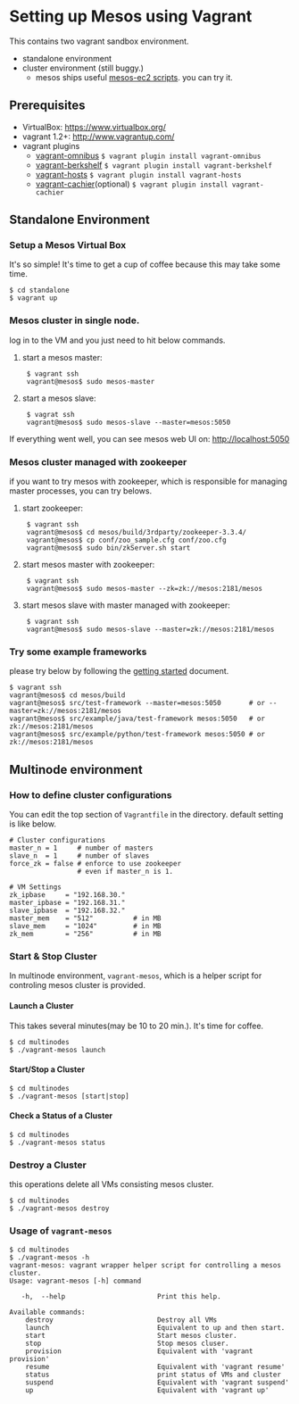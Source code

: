Setting up Mesos using Vagrant
===

This contains two vagrant sandbox environment.

* standalone environment
* cluster environment (still buggy.)
  * mesos ships useful [mesos-ec2 scripts](https://github.com/apache/mesos/blob/master/docs/EC2-Scripts.textile). you can try it. 


Prerequisites
----
* VirtualBox: <https://www.virtualbox.org/>
* vagrant 1.2+: <http://www.vagrantup.com/>
* vagrant plugins
    * [vagrant-omnibus](https://github.com/schisamo/vagrant-omnibus)
          `$ vagrant plugin install vagrant-omnibus`
    * [vagrant-berkshelf](https://github.com/RiotGames/vagrant-berkshelf)
          `$ vagrant plugin install vagrant-berkshelf`
    * [vagrant-hosts](https://github.com/adrienthebo/vagrant-hosts)
          `$ vagrant plugin install vagrant-hosts`
    * [vagrant-cachier](https://github.com/fgrehm/vagrant-cachier)(optional)
          `$ vagrant plugin install vagrant-cachier`
 
Standalone Environment
----
### Setup a Mesos Virtual Box
It's so simple! It's time to get a cup of coffee because this may take some time.

    $ cd standalone
    $ vagrant up
    
### Mesos cluster in single node.
log in to the VM and you just need to hit below commands.

1. start a mesos master:

        $ vagrant ssh
        vagrant@mesos$ sudo mesos-master
1. start a mesos slave:

        $ vagrat ssh
        vagrant@mesos$ sudo mesos-slave --master=mesos:5050

If everything went well, you can see mesos web UI on: <http://localhost:5050>

### Mesos cluster managed with zookeeper
if you want to try mesos with zookeeper, which is responsible for managing master processes, you can try belows.

1. start zookeeper:

        $ vagrant ssh
        vagrant@mesos$ cd mesos/build/3rdparty/zookeeper-3.3.4/
        vagrant@mesos$ cp conf/zoo_sample.cfg conf/zoo.cfg
        vagrant@mesos$ sudo bin/zkServer.sh start

1. start mesos master with zookeeper:

        $ vagrant ssh
        vagrant@mesos$ sudo mesos-master --zk=zk://mesos:2181/mesos

1. start mesos slave with master managed with zookeeper:

        $ vagrant ssh
        vagrant@mesos$ sudo mesos-slave --master=zk://mesos:2181/mesos

### Try some example frameworks
please try below by following the [getting started](http://mesos.apache.org/gettingstarted/) document.

    $ vagrant ssh
    vagrant@mesos$ cd mesos/build
    vagrant@mesos$ src/test-framework --master=mesos:5050       # or --master=zk://mesos:2181/mesos
    vagrant@mesos$ src/example/java/test-framework mesos:5050   # or zk://mesos:2181/mesos
    vagrant@mesos$ src/example/python/test-framework mesos:5050 # or zk://mesos:2181/mesos

Multinode environment
----
### How to define cluster configurations
You can edit the top section of `Vagrantfile` in the directory.
default setting is like below.

```
# Cluster configurations
master_n = 1     # number of masters
slave_n  = 1     # number of slaves
force_zk = false # enforce to use zookeeper
                 # even if master_n is 1.

# VM Settings
zk_ipbase     = "192.168.30."
master_ipbase = "192.168.31."
slave_ipbase  = "192.168.32."
master_mem    = "512"          # in MB
slave_mem     = "1024"         # in MB
zk_mem        = "256"          # in MB
```

### Start & Stop Cluster
In multinode environment, `vagrant-mesos`, which is a helper script for controling mesos cluster is provided.

#### Launch a Cluster
This takes several minutes(may be 10 to 20 min.).  It's time for coffee.

```
$ cd multinodes
$ ./vagrant-mesos launch
```
#### Start/Stop a Cluster
```
$ cd multinodes
$ ./vagrant-mesos [start|stop]
```

#### Check a Status of a Cluster
```
$ cd multinodes
$ ./vagrant-mesos status
```

### Destroy a Cluster
this operations delete all VMs consisting mesos cluster.
```
$ cd multinodes
$ ./vagrant-mesos destroy
```

### Usage of `vagrant-mesos`
```
$ cd multinodes
$ ./vagrant-mesos -h
vagrant-mesos: vagrant wrapper helper script for controlling a mesos cluster.
Usage: vagrant-mesos [-h] command

   -h,  --help                       Print this help.

Available commands:
    destroy                          Destroy all VMs
    launch                           Equivalent to up and then start.
    start                            Start mesos cluster.
    stop                             Stop mesos cluser.
    provision                        Equivalent with 'vagrant provision'
    resume                           Equivalent with 'vagrant resume'
    status                           print status of VMs and cluster
    suspend                          Equivalent with 'vagrant suspend'
    up                               Equivalent with 'vagrant up'
```

